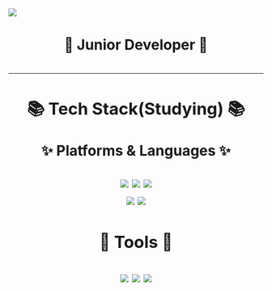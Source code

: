 <img src="https://capsule-render.vercel.app/api?type=waving&color=46FFFF&fontColor=FFFFFF&height=200&section=header&text=Xoohyun%20&fontSize=50&fontAlign=80" />

<h1 align = center>🌱 Junior Developer 🌱<h1><hr>
	
<div align=center>
	<h3>📚 Tech Stack(Studying) 📚</h3>
	<p>✨ Platforms & Languages ✨</p>	
</div>

<div align="center">
	<img src="https://img.shields.io/badge/MySQL-4479A1?style=flat-square&logo=MySQL&logoColor=white"/>
	<img src="https://img.shields.io/badge/JavaScript-F7DF1E?style=flat-square&logo=JavaScript&logoColor=white"/>
	<img src="https://img.shields.io/badge/HTML5-E34F26?style=flat&logo=HTML5&logoColor=white"/>
	<br>
	<img src="https://img.shields.io/badge/CSS3-1572B6?style=flat&logo=CSS3&logoColor=white"/> 
	<img src="https://img.shields.io/badge/Pyhon-3776AB?style=flat&logo=Python&logoColor=white"/> 
</div>


<div align=center>
	<h3> 🔧 Tools 🔧 </h3>	
</div>

<div align="center">
	<img src="https://img.shields.io/badge/EclipseIDE-2C2255?style=flat-square&logo=EclipseIDE&logoColor=white"/>
	<img src="https://img.shields.io/badge/VisualStudioCode-007ACC?style=flat-square&logo=VisualStudioCode&logoColor=white"/>
	<img src="https://img.shields.io/badge/GitHub-181717?style=flat-square&logo=Github&logoColor=white"/>
</div>
